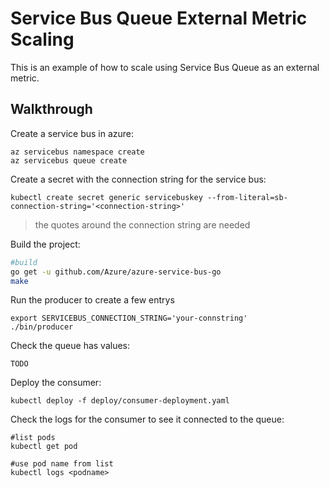 # Service Bus Queue External Metric Scaling

This is an example of how to scale using Service Bus Queue as an external metric.  

## Walkthrough

Create a service bus in azure:

```
az servicebus namespace create
az servicebus queue create
```

Create a secret with the connection string for the service bus:

```
kubectl create secret generic servicebuskey --from-literal=sb-connection-string='<connection-string>'
```

> the quotes around the connection string are needed

Build the project:

```bash
#build
go get -u github.com/Azure/azure-service-bus-go
make
```

Run the producer to create a few entrys

```
export SERVICEBUS_CONNECTION_STRING='your-connstring' 
./bin/producer
```

Check the queue has values:

```
TODO
```

Deploy the consumer:

```
kubectl deploy -f deploy/consumer-deployment.yaml
```

Check the logs for the consumer to see it connected to the queue:

```
#list pods
kubectl get pod

#use pod name from list
kubectl logs <podname>
```

